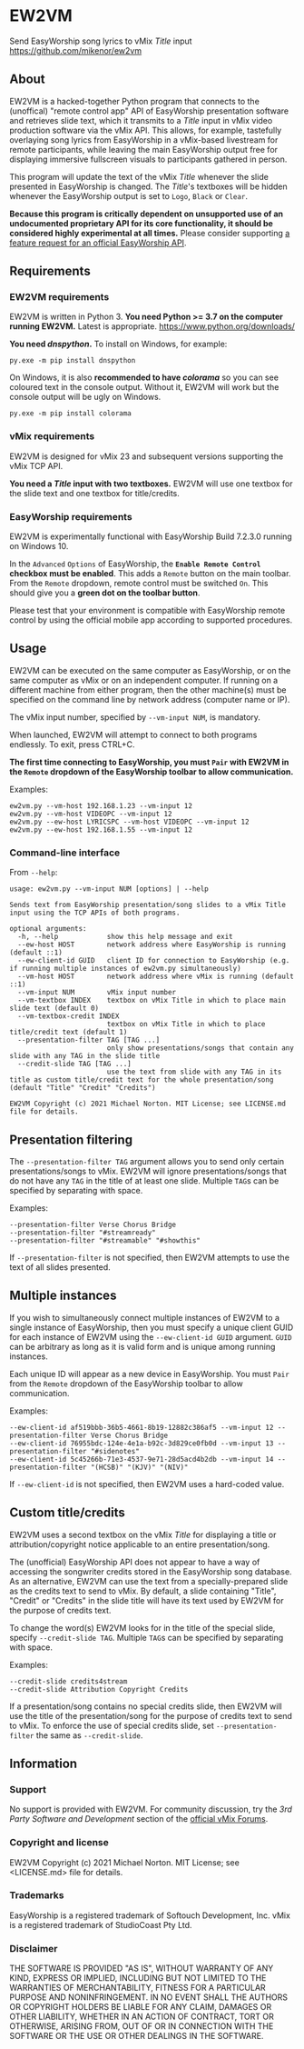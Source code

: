 EW2VM
=====

Send EasyWorship song lyrics to vMix *Title* input
<https://github.com/mikenor/ew2vm>

About
-----

EW2VM is a hacked-together Python program that connects to the (unoffical) "remote control app" API of EasyWorship presentation software and retrieves slide text, which it transmits to a *Title* input in vMix video production software via the vMix API. This allows, for example, tastefully overlaying song lyrics from EasyWorship in a vMix-based livestream for remote participants, while leaving the main EasyWorship output free for displaying immersive fullscreen visuals to participants gathered in person.

This program will update the text of the vMix *Title* whenever the slide presented in EasyWorship is changed. The *Title*'s textboxes will be hidden whenever the EasyWorship output is set to `Logo`, `Black` or `Clear`.

__Because this program is critically dependent on unsupported use of an undocumented proprietary API for its core functionality, it should be considered highly experimental at all times.__ Please consider supporting [a feature request for an official EasyWorship API](https://support.easyworship.com/support/discussions/topics/6000033648).

Requirements
------------

### EW2VM requirements

EW2VM is written in Python 3. __You need Python >= 3.7 on the computer running EW2VM.__ Latest is appropriate. <https://www.python.org/downloads/>

__You need _dnspython_.__ To install on Windows, for example:

    py.exe -m pip install dnspython

On Windows, it is also __recommended to have _colorama___ so you can see coloured text in the console output. Without it, EW2VM will work but the console output will be ugly on Windows.

    py.exe -m pip install colorama 

### vMix requirements

EW2VM is designed for vMix 23 and subsequent versions supporting the vMix TCP API.

__You need a *Title* input with two textboxes.__ EW2VM will use one textbox for the slide text and one textbox for title/credits.

### EasyWorship requirements

EW2VM is experimentally functional with EasyWorship Build 7.2.3.0 running on Windows 10.

In the `Advanced` `Options` of EasyWorship, the __`Enable Remote Control` checkbox must be enabled__. This adds a `Remote` button on the main toolbar. From the `Remote` dropdown, remote control must be switched `On`. This should give you a __green dot on the toolbar button__.

Please test that your environment is compatible with EasyWorship remote control by using the official mobile app according to supported procedures.

Usage
-----

EW2VM can be executed on the same computer as EasyWorship, or on the same computer as vMix or on an independent computer. If running on a different machine from either program, then the other machine(s) must be specified on the command line by network address (computer name or IP).

The vMix input number, specified by `--vm-input NUM`, is mandatory.

When launched, EW2VM will attempt to connect to both programs endlessly. To exit, press CTRL+C.

__The first time connecting to EasyWorship, you must `Pair` with EW2VM in the `Remote` dropdown of the EasyWorship toolbar to allow communication.__

Examples:

    ew2vm.py --vm-host 192.168.1.23 --vm-input 12
    ew2vm.py --vm-host VIDEOPC --vm-input 12
    ew2vm.py --ew-host LYRICSPC --vm-host VIDEOPC --vm-input 12
    ew2vm.py --ew-host 192.168.1.55 --vm-input 12

### Command-line interface

From `--help`:

```
usage: ew2vm.py --vm-input NUM [options] | --help

Sends text from EasyWorship presentation/song slides to a vMix Title input using the TCP APIs of both programs.

optional arguments:
  -h, --help            show this help message and exit
  --ew-host HOST        network address where EasyWorship is running (default ::1)
  --ew-client-id GUID   client ID for connection to EasyWorship (e.g. if running multiple instances of ew2vm.py simultaneously)
  --vm-host HOST        network address where vMix is running (default ::1)
  --vm-input NUM        vMix input number
  --vm-textbox INDEX    textbox on vMix Title in which to place main slide text (default 0)
  --vm-textbox-credit INDEX
                        textbox on vMix Title in which to place title/credit text (default 1)
  --presentation-filter TAG [TAG ...]
                        only show presentations/songs that contain any slide with any TAG in the slide title
  --credit-slide TAG [TAG ...]
                        use the text from slide with any TAG in its title as custom title/credit text for the whole presentation/song (default "Title" "Credit" "Credits")

EW2VM Copyright (c) 2021 Michael Norton. MIT License; see LICENSE.md file for details.
```

Presentation filtering
----------------------

The `--presentation-filter TAG` argument allows you to send only certain presentations/songs to vMix. EW2VM will ignore presentations/songs that do not have any `TAG` in the title of at least one slide. Multiple `TAG`s can be specified by separating with space.

Examples:

    --presentation-filter Verse Chorus Bridge
    --presentation-filter "#streamready"
    --presentation-filter "#streamable" "#showthis"

If `--presentation-filter` is not specified, then EW2VM attempts to use the text of all slides presented.

Multiple instances
------------------

If you wish to simultaneously connect multiple instances of EW2VM to a single instance of EasyWorship, then you must specify a unique client GUID for each instance of EW2VM using the `--ew-client-id GUID` argument. `GUID` can be arbitrary as long as it is valid form and is unique among running instances.

Each unique ID will appear as a new device in EasyWorship. You must `Pair` from the `Remote` dropdown of the EasyWorship toolbar to allow communication.

Examples:

    --ew-client-id af519bbb-36b5-4661-8b19-12882c386af5 --vm-input 12 --presentation-filter Verse Chorus Bridge
    --ew-client-id 76955bdc-124e-4e1a-b92c-3d829ce0fb0d --vm-input 13 --presentation-filter "#sidenotes"
    --ew-client-id 5c45266b-71e3-4537-9e71-28d5acd4b2db --vm-input 14 --presentation-filter "(HCSB)" "(KJV)" "(NIV)"

If `--ew-client-id` is not specified, then EW2VM uses a hard-coded value.

Custom title/credits
--------------------

EW2VM uses a second textbox on the vMix *Title* for displaying a title or attribution/copyright notice applicable to an entire presentation/song.

The (unofficial) EasyWorship API does not appear to have a way of accessing the songwriter credits stored in the EasyWorship song database. As an alternative, EW2VM can use the text from a specially-prepared slide as the credits text to send to vMix. By default, a slide containing "Title", "Credit" or "Credits" in the slide title will have its text used by EW2VM for the purpose of credits text.

To change the word(s) EW2VM looks for in the title of the special slide, specify `--credit-slide TAG`. Multiple `TAG`s can be specified by separating with space.

Examples:

    --credit-slide credits4stream
    --credit-slide Attribution Copyright Credits

If a presentation/song contains no special credits slide, then EW2VM will use the title of the presentation/song for the purpose of credits text to send to vMix. To enforce the use of special credits slide, set `--presentation-filter` the same as `--credit-slide`.

Information
-----------

### Support

No support is provided with EW2VM. For community discussion, try the _3rd Party Software and Development_ section of the [official vMix Forums](https://forums.vmix.com/).

### Copyright and license

EW2VM Copyright (c) 2021 Michael Norton. MIT License; see <LICENSE.md> file for details.

### Trademarks

EasyWorship is a registered trademark of Softouch Development, Inc.
vMix is a registered trademark of StudioCoast Pty Ltd.

### Disclaimer

THE SOFTWARE IS PROVIDED "AS IS", WITHOUT WARRANTY OF ANY KIND, EXPRESS OR IMPLIED, INCLUDING BUT NOT LIMITED TO THE WARRANTIES OF MERCHANTABILITY, FITNESS FOR A PARTICULAR PURPOSE AND NONINFRINGEMENT. IN NO EVENT SHALL THE AUTHORS OR COPYRIGHT HOLDERS BE LIABLE FOR ANY CLAIM, DAMAGES OR OTHER LIABILITY, WHETHER IN AN ACTION OF CONTRACT, TORT OR OTHERWISE, ARISING FROM, OUT OF OR IN CONNECTION WITH THE SOFTWARE OR THE USE OR OTHER DEALINGS IN THE SOFTWARE.

